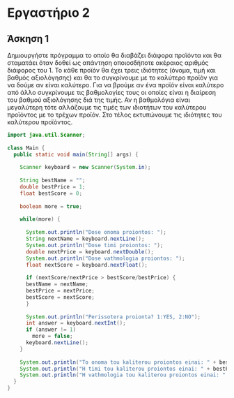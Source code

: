 # Eργαστήριο 2

## Άσκηση 1

Δημιουργήστε πρόγραμμα το οποίο θα διαβάζει διάφορα προϊόντα και θα σταματάει όταν δοθεί ως απάντηση οποιοσδήποτε ακέραιος αριθμός διάφορος του 1. Το κάθε προϊόν θα έχει τρεις ιδιότητες (όνομα, τιμή και βαθμός  αξιολόγησης) και θα το συγκρίνουμε με το καλύτερο προϊόν για να δούμε αν είναι καλύτερο. Για να βρούμε αν ένα προϊόν είναι καλύτερο από άλλο  συγκρίνουμε τις βαθμολογίες τους οι οποίες είναι η διαίρεση του βαθμού αξιολόγησης διά της τιμής. Αν η βαθμολόγια είναι μεγαλύτερη τότε αλλάζουμε τις τιμές των ιδιοτήτων του καλύτερου προϊόντος με το τρέχων προϊόν. Στο τέλος εκτυπώνουμε τις ιδιότητες του καλύτερου προϊόντος.

```Java
import java.util.Scanner; 
 
class Main { 
  public static void main(String[] args) { 
     
    Scanner keyboard = new Scanner(System.in); 
     
    String bestName = ""; 
    double bestPrice = 1; 
    float bestScore = 0; 
     
    boolean more = true; 
     
    while(more) { 
     
      System.out.println("Dose onoma proiontos: "); 
      String nextName = keyboard.nextLine(); 
      System.out.println("Dose timi proiontos: "); 
      double nextPrice = keyboard.nextDouble(); 
      System.out.println("Dose vathmologia proiontos: "); 
      float nextScore = keyboard.nextFloat(); 
     
      if (nextScore/nextPrice > bestScore/bestPrice) { 
      bestName = nextName; 
      bestPrice = nextPrice; 
      bestScore = nextScore; 
      } 
 
      System.out.println("Perissotera proionta? 1:YES, 2:NO"); 
      int answer = keyboard.nextInt(); 
      if (answer != 1) 
        more = false; 
      keyboard.nextLine(); 
    } 
 
    System.out.println("To onoma tou kaliterou proiontos einai: " + bestName); 
    System.out.println("H timi tou kaliterou proiontos einai: " + bestPrice); 
    System.out.println("H vathmologia tou kaliterou proiontos einai: " + bestScore); 
  } 
} 
```
